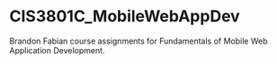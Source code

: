 # CIS3801C_MobileWebAppDev
Brandon Fabian course assignments for Fundamentals of Mobile Web Application Development.
